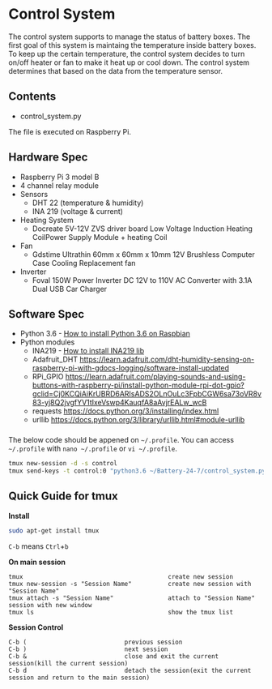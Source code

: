 # Control System

The control system supports to manage the status of battery boxes. The first goal of this system is maintaing the temperature inside battery boxes. To keep up the certain temperature, the control system decides to turn on/off heater or fan to make it heat up or cool down. The control system determines that based on the data from the temperature sensor.

## Contents

* control_system.py

The file is executed on Raspberry Pi.

## Hardware Spec
* Raspberry Pi 3 model B
* 4 channel relay module
* Sensors
  - DHT 22 (temperature & humidity)
  - INA 219 (voltage & current)
* Heating System
	- Docreate 5V-12V ZVS driver board Low Voltage Induction Heating CoilPower Supply Module + heating Coil
* Fan
	- Gdstime Ultrathin 60mm x 60mm x 10mm 12V Brushless Computer Case Cooling Replacement fan
* Inverter
	- Foval 150W Power Inverter DC 12V to 110V AC Converter with 3.1A Dual USB Car Charger

## Software Spec
* Python 3.6 - [How to install Python 3.6 on Raspbian](https://gist.github.com/dschep/24aa61672a2092246eaca2824400d37f)
* Python modules
  - INA219 - [How to install INA219 lib](https://pypi.python.org/pypi/pi-ina219/1.1.0)
  - Adafruit_DHT https://learn.adafruit.com/dht-humidity-sensing-on-raspberry-pi-with-gdocs-logging/software-install-updated
  - RPi_GPIO https://learn.adafruit.com/playing-sounds-and-using-buttons-with-raspberry-pi/install-python-module-rpi-dot-gpio?gclid=Cj0KCQiAiKrUBRD6ARIsADS2OLnOuLc3FpbCGW6sa73oVR8v83-yj8Q2jvgfYV1tIxeVswp4KauqfA8aAvjrEALw_wcB
  - requests https://docs.python.org/3/installing/index.html
  - urllib https://docs.python.org/3/library/urllib.html#module-urllib

### 
The below code should be appened on `~/.profile`.
You can access `~/.profile` with `nano ~/.profile` or `vi ~/.profile`.
```sh
tmux new-session -d -s control
tmux send-keys -t control:0 "python3.6 ~/Battery-24-7/control_system.py" C-m
```

## Quick Guide for tmux
**Install**
```sh
sudo apt-get install tmux
```

`C-b` means `Ctrl`+`b`

**On main session**
```
tmux                                        create new session
tmux new-session -s "Session Name"          create new session with "Session Name"   
tmux attach -s "Session Name"               attach to "Session Name" session with new window
tmux ls                                     show the tmux list
```

**Session Control**
```
C-b (                           previous session
C-b )                           next session
C-b &                           close and exit the current session(kill the current session)
C-b d                           detach the session(exit the current session and return to the main session)
```
